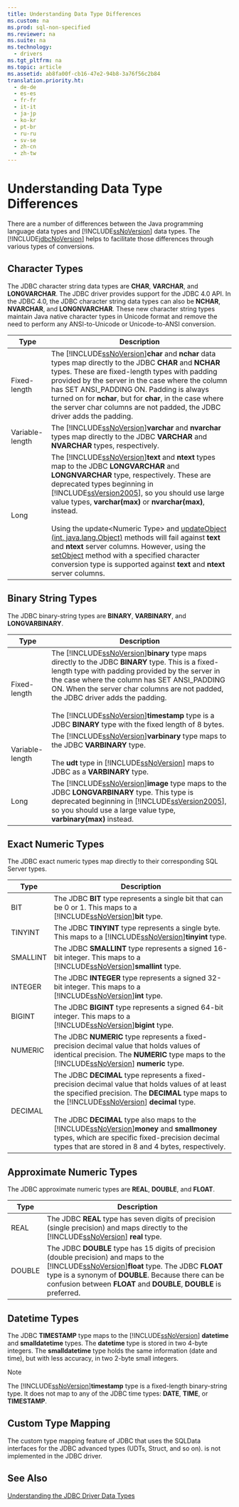```yaml
---
title: Understanding Data Type Differences
ms.custom: na
ms.prod: sql-non-specified
ms.reviewer: na
ms.suite: na
ms.technology: 
  - drivers
ms.tgt_pltfrm: na
ms.topic: article
ms.assetid: ab8fa00f-cb16-47e2-94b8-3a76f56c2b84
translation.priority.ht: 
  - de-de
  - es-es
  - fr-fr
  - it-it
  - ja-jp
  - ko-kr
  - pt-br
  - ru-ru
  - sv-se
  - zh-cn
  - zh-tw
---
```

# Understanding Data Type Differences
  There are a number of differences between the Java programming language data types and [!INCLUDE[ssNoVersion](../content/includes/ssNoVersion_md.md)] data types. The [!INCLUDE[jdbcNoVersion](../content/includes/jdbcNoVersion_md.md)] helps to facilitate those differences through various types of conversions.  
  
## Character Types  
 The JDBC character string data types are **CHAR**, **VARCHAR**, and **LONGVARCHAR**. The JDBC driver provides support for the JDBC 4.0 API. In the JDBC 4.0, the JDBC character string data types can also be **NCHAR**, **NVARCHAR**, and **LONGNVARCHAR**. These new character string types maintain Java native character types in Unicode format and remove the need to perform any ANSI\-to\-Unicode or Unicode\-to\-ANSI conversion.  
  
|Type|Description|  
|----------|-----------------|  
|Fixed\-length|The [!INCLUDE[ssNoVersion](../content/includes/ssNoVersion_md.md)]**char** and **nchar** data types map directly to the JDBC **CHAR** and **NCHAR** types. These are fixed\-length types with padding provided by the server in the case where the column has SET ANSI\_PADDING ON. Padding is always turned on for **nchar**, but for **char**, in the case where the server char columns are not padded, the JDBC driver adds the padding.|  
|Variable\-length|The [!INCLUDE[ssNoVersion](../content/includes/ssNoVersion_md.md)]**varchar** and **nvarchar** types map directly to the JDBC **VARCHAR** and **NVARCHAR** types, respectively.|  
|Long|The [!INCLUDE[ssNoVersion](../content/includes/ssNoVersion_md.md)]**text** and **ntext** types map to the JDBC **LONGVARCHAR** and **LONGNVARCHAR** type, respectively. These are deprecated types beginning in [!INCLUDE[ssVersion2005](../content/includes/ssVersion2005_md.md)], so you should use large value types, **varchar\(max\)** or **nvarchar\(max\)**, instead.<br /><br /> Using the update\<Numeric Type\> and [updateObject \(int, java.lang.Object\)](../content/updateObject-Method--int--java.lang.Object-.md) methods will fail against **text** and **ntext** server columns. However, using the [setObject](../content/setObject-Method--SQLServerPreparedStatement-.md) method with a specified character conversion type is supported against **text** and **ntext** server columns.|  
  
## Binary String Types  
 The JDBC binary\-string types are **BINARY**, **VARBINARY**, and **LONGVARBINARY**.  
  
|Type|Description|  
|----------|-----------------|  
|Fixed\-length|The [!INCLUDE[ssNoVersion](../content/includes/ssNoVersion_md.md)]**binary** type maps directly to the JDBC **BINARY** type. This is a fixed\-length type with padding provided by the server in the case where the column has SET ANSI\_PADDING ON. When the server char columns are not padded, the JDBC driver adds the padding.<br /><br /> The [!INCLUDE[ssNoVersion](../content/includes/ssNoVersion_md.md)]**timestamp** type is a JDBC **BINARY** type with the fixed length of 8 bytes.|  
|Variable\-length|The [!INCLUDE[ssNoVersion](../content/includes/ssNoVersion_md.md)]**varbinary** type maps to the JDBC **VARBINARY** type.<br /><br /> The **udt** type in [!INCLUDE[ssNoVersion](../content/includes/ssNoVersion_md.md)] maps to JDBC as a **VARBINARY** type.|  
|Long|The [!INCLUDE[ssNoVersion](../content/includes/ssNoVersion_md.md)]**image** type maps to the JDBC **LONGVARBINARY** type. This type is deprecated beginning in [!INCLUDE[ssVersion2005](../content/includes/ssVersion2005_md.md)], so you should use a large value type, **varbinary\(max\)** instead.|  
  
## Exact Numeric Types  
 The JDBC exact numeric types map directly to their corresponding SQL Server types.  
  
|Type|Description|  
|----------|-----------------|  
|BIT|The JDBC **BIT** type represents a single bit that can be 0 or 1. This maps to a [!INCLUDE[ssNoVersion](../content/includes/ssNoVersion_md.md)]**bit** type.|  
|TINYINT|The JDBC **TINYINT** type represents a single byte. This maps to a [!INCLUDE[ssNoVersion](../content/includes/ssNoVersion_md.md)]**tinyint** type.|  
|SMALLINT|The JDBC **SMALLINT** type represents a signed 16\-bit integer. This maps to a [!INCLUDE[ssNoVersion](../content/includes/ssNoVersion_md.md)]**smallint** type.|  
|INTEGER|The JDBC **INTEGER** type represents a signed 32\-bit integer. This maps to a [!INCLUDE[ssNoVersion](../content/includes/ssNoVersion_md.md)]**int** type.|  
|BIGINT|The JDBC **BIGINT** type represents a signed 64\-bit integer. This maps to a [!INCLUDE[ssNoVersion](../content/includes/ssNoVersion_md.md)]**bigint** type.|  
|NUMERIC|The JDBC **NUMERIC** type represents a fixed\-precision decimal value that holds values of identical precision. The **NUMERIC** type maps to the [!INCLUDE[ssNoVersion](../content/includes/ssNoVersion_md.md)] **numeric** type.|  
|DECIMAL|The JDBC **DECIMAL** type represents a fixed\-precision decimal value that holds values of at least the specified precision. The **DECIMAL** type maps to the [!INCLUDE[ssNoVersion](../content/includes/ssNoVersion_md.md)] **decimal** type.<br /><br /> The JDBC **DECIMAL** type also maps to the [!INCLUDE[ssNoVersion](../content/includes/ssNoVersion_md.md)]**money** and **smallmoney** types, which are specific fixed\-precision decimal types that are stored in 8 and 4 bytes, respectively.|  
  
## Approximate Numeric Types  
 The JDBC approximate numeric types are **REAL**, **DOUBLE**, and **FLOAT**.  
  
|Type|Description|  
|----------|-----------------|  
|REAL|The JDBC **REAL** type has seven digits of precision \(single precision\) and maps directly to the [!INCLUDE[ssNoVersion](../content/includes/ssNoVersion_md.md)] **real** type.|  
|DOUBLE|The JDBC **DOUBLE** type has 15 digits of precision \(double precision\) and maps to the [!INCLUDE[ssNoVersion](../content/includes/ssNoVersion_md.md)]**float** type. The JDBC **FLOAT** type is a synonym of **DOUBLE**. Because there can be confusion between **FLOAT** and **DOUBLE**, **DOUBLE** is preferred.|  
  
## Datetime Types  
 The JDBC **TIMESTAMP** type maps to the [!INCLUDE[ssNoVersion](../content/includes/ssNoVersion_md.md)] **datetime** and **smalldatetime** types. The **datetime** type is stored in two 4\-byte integers. The **smalldatetime** type holds the same information \(date and time\), but with less accuracy, in two 2\-byte small integers.  
  
> [!NOTE]  
>  The [!INCLUDE[ssNoVersion](../content/includes/ssNoVersion_md.md)]**timestamp** type is a fixed\-length binary\-string type. It does not map to any of the JDBC time types: **DATE**, **TIME**, or **TIMESTAMP**.  
  
## Custom Type Mapping  
 The custom type mapping feature of JDBC that uses the SQLData interfaces for the JDBC advanced types \(UDTs, Struct, and so on\). is not implemented in the JDBC driver.  
  
## See Also  
 [Understanding the JDBC Driver Data Types](../content/Understanding-the-JDBC-Driver-Data-Types.md)  
  
  